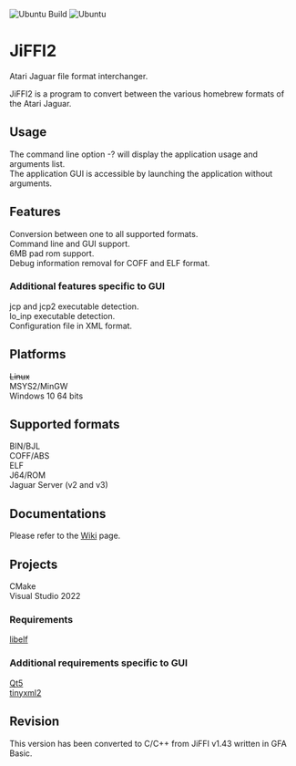 ![Ubuntu Build](https://github.com/djipi/JiFFI2/actions/workflows/build.yml/badge.svg?label=Ubuntu) ![Ubuntu](https://img.shields.io/badge/Ubuntu-22.04-E95420?logo=ubuntu&logoColor=white)

# JiFFI2
Atari Jaguar file format interchanger.

JiFFI2 is a program to convert between the various homebrew formats of the Atari Jaguar.

## Usage
The command line option -? will display the application usage and arguments list.<br>
The application GUI is accessible by launching the application without arguments.

## Features
Conversion between one to all supported formats.<br>
Command line and GUI support.<br>
6MB pad rom support.<br>
Debug information removal for COFF and ELF format.
### Additional features specific to GUI
jcp and jcp2 executable detection.<br>
lo_inp executable detection.<br>
Configuration file in XML format.

## Platforms
<del>Linux<br></del>
MSYS2/MinGW<br>
Windows 10 64 bits

## Supported formats
BIN/BJL<br>
COFF/ABS<br>
ELF<br>
J64/ROM<br>
Jaguar Server (v2 and v3)

## Documentations
Please refer to the [Wiki](https://github.com/djipi/JiFFI2/wiki) page.

## Projects
CMake<br>
Visual Studio 2022
### Requirements
[libelf](https://github.com/djipi/JiFFI2/wiki/Librairies#elf)
### Additional requirements specific to GUI
[Qt5](https://github.com/djipi/JiFFI2/wiki/Librairies#qt)<br>
[tinyxml2](https://github.com/djipi/JiFFI2/wiki/Librairies#xml)

## Revision
This version has been converted to C/C++ from JiFFI v1.43 written in GFA Basic.
